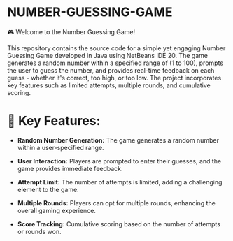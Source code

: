 # NUMBER-GUESSING-GAME

🎮 Welcome to the Number Guessing Game!

This repository contains the source code for a simple yet engaging Number Guessing Game developed in Java using NetBeans IDE 20. The game generates a random number within a specified range of (1 to 100), prompts the user to guess the number, and provides real-time feedback on each guess - whether it's correct, too high, or too low. The project incorporates key features such as limited attempts, multiple rounds, and cumulative scoring.

# 🔧 Key Features:

* **Random Number Generation:** The game generates a random number within a user-specified range.
  
* **User Interaction:** Players are prompted to enter their guesses, and the game provides immediate feedback.
  
* **Attempt Limit:** The number of attempts is limited, adding a challenging element to the game.
  
* **Multiple Rounds:** Players can opt for multiple rounds, enhancing the overall gaming experience.

* **Score Tracking:** Cumulative scoring based on the number of attempts or rounds won.
